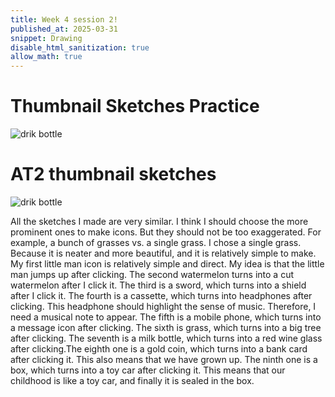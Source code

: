 ```yaml
---
title: Week 4 session 2!
published_at: 2025-03-31
snippet: Drawing
disable_html_sanitization: true
allow_math: true
---
```


# Thumbnail Sketches Practice

![drik bottle](week4/Thumbnail_Sketches_Practice.jpg)


# AT2 thumbnail sketches

![drik bottle](week4/AT2_thumbnail_sketches.jpg)

All the sketches I made are very similar. I think I should choose the more prominent ones to make icons. But they should not be too exaggerated. For example, a bunch of grasses vs. a single grass. I chose a single grass. Because it is neater and more beautiful, and it is relatively simple to make. My first little man icon is relatively simple and direct. My idea is that the little man jumps up after clicking. The second watermelon turns into a cut watermelon after I click it. The third is a sword, which turns into a shield after I click it. The fourth is a cassette, which turns into headphones after clicking. This headphone should highlight the sense of music. Therefore, I need a musical note to appear. The fifth is a mobile phone, which turns into a message icon after clicking. The sixth is grass, which turns into a big tree after clicking. The seventh is a milk bottle, which turns into a red wine glass after clicking.The eighth one is a gold coin, which turns into a bank card after clicking it. This also means that we have grown up. The ninth one is a box, which turns into a toy car after clicking it. This means that our childhood is like a toy car, and finally it is sealed in the box.